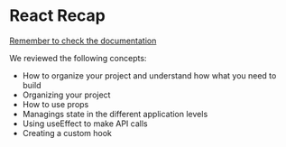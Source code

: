 # React Recap

[Remember to check the documentation](https://react.dev/)

We reviewed the following concepts: 
- How to organize your project and understand how what you need to build
- Organizing your project
- How to use props 
- Managings state in the different application levels 
- Using useEffect to make API calls
- Creating a custom hook